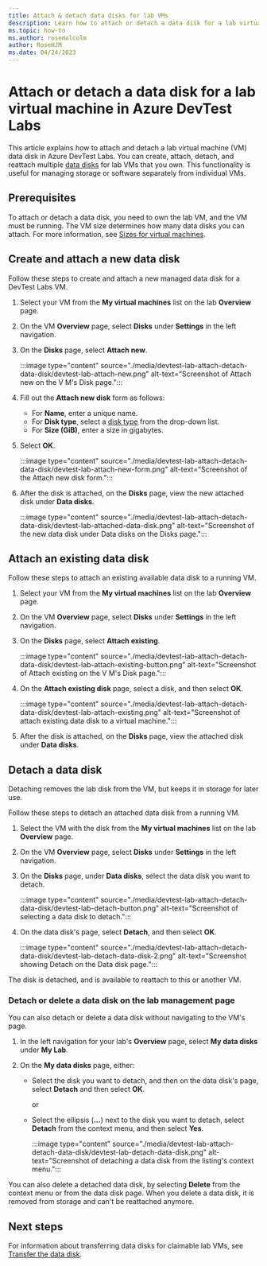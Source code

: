```yaml
---
title: Attach & detach data disks for lab VMs
description: Learn how to attach or detach a data disk for a lab virtual machine in Azure DevTest Labs.
ms.topic: how-to
ms.author: rosemalcolm
author: RoseHJM
ms.date: 04/24/2023
---
```


# Attach or detach a data disk for a lab virtual machine in Azure DevTest Labs

This article explains how to attach and detach a lab virtual machine (VM) data disk in Azure DevTest Labs. You can create, attach, detach, and reattach multiple [data disks](../virtual-machines/managed-disks-overview.md) for lab VMs that you own. This functionality is useful for managing storage or software separately from individual VMs.

## Prerequisites

To attach or detach a data disk, you need to own the lab VM, and the VM must be running. The VM size determines how many data disks you can attach. For more information, see [Sizes for virtual machines](../virtual-machines/sizes.md).

## Create and attach a new data disk

Follow these steps to create and attach a new managed data disk for a DevTest Labs VM.

1. Select your VM from the **My virtual machines** list on the lab **Overview** page.

1. On the VM **Overview** page, select **Disks** under **Settings** in the left navigation.
 
1. On the **Disks** page, select **Attach new**.

   :::image type="content" source="./media/devtest-lab-attach-detach-data-disk/devtest-lab-attach-new.png" alt-text="Screenshot of Attach new on the V M's Disk page.":::

1. Fill out the **Attach new disk** form as follows:

   - For **Name**, enter a unique name.
   - For **Disk type**, select a [disk type](../virtual-machines/disks-types.md) from the drop-down list.
   - For **Size (GiB)**, enter a size in gigabytes.

1. Select **OK**.

    :::image type="content" source="./media/devtest-lab-attach-detach-data-disk/devtest-lab-attach-new-form.png" alt-text="Screenshot of the Attach new disk form.":::

1. After the disk is attached, on the **Disks** page, view the new attached disk under **Data disks**.

   :::image type="content" source="./media/devtest-lab-attach-detach-data-disk/devtest-lab-attached-data-disk.png" alt-text="Screenshot of the new data disk under Data disks on the Disks page.":::

## Attach an existing data disk

Follow these steps to attach an existing available data disk to a running VM.

1. Select your VM from the **My virtual machines** list on the lab **Overview** page.

1. On the VM **Overview** page, select **Disks** under **Settings** in the left navigation.
 
1. On the **Disks** page, select **Attach existing**.

   :::image type="content" source="./media/devtest-lab-attach-detach-data-disk/devtest-lab-attach-existing-button.png" alt-text="Screenshot of Attach existing on the V M's Disk page.":::

1. On the **Attach existing disk** page, select a disk, and then select **OK**.

   :::image type="content" source="./media/devtest-lab-attach-detach-data-disk/devtest-lab-attach-existing.png" alt-text="Screenshot of attach existing data disk to a virtual machine.":::

1. After the disk is attached, on the **Disks** page, view the attached disk under **Data disks**.

## Detach a data disk

Detaching removes the lab disk from the VM, but keeps it in storage for later use.

Follow these steps to detach an attached data disk from a running VM.

1. Select the VM with the disk from the **My virtual machines** list on the lab **Overview** page.

1. On the VM **Overview** page, select **Disks** under **Settings** in the left navigation.
 
1. On the **Disks** page, under **Data disks**, select the data disk you want to detach.

   :::image type="content" source="./media/devtest-lab-attach-detach-data-disk/devtest-lab-detach-button.png" alt-text="Screenshot of selecting a data disk to detach.":::

1. On the data disk's page, select **Detach**, and then select **OK**.

   :::image type="content" source="./media/devtest-lab-attach-detach-data-disk/devtest-lab-detach-data-disk-2.png" alt-text="Screenshot showing Detach on the Data disk page.":::

The disk is detached, and is available to reattach to this or another VM. 

### Detach or delete a data disk on the lab management page

You can also detach or delete a data disk without navigating to the VM's page.

1. In the left navigation for your lab's **Overview** page, select **My data disks** under **My Lab**.

1. On the **My data disks** page, either:

   - Select the disk you want to detach, and then on the data disk's page, select **Detach** and then select **OK**.

     or

   - Select the ellipsis (**...**) next to the disk you want to detach, select **Detach** from the context menu, and then select **Yes**.

     :::image type="content" source="./media/devtest-lab-attach-detach-data-disk/devtest-lab-detach-data-disk.png" alt-text="Screenshot of detaching a data disk from the listing's context menu.":::

You can also delete a detached data disk, by selecting **Delete** from the context menu or from the data disk page. When you delete a data disk, it is removed from storage and can't be reattached anymore.

## Next steps

For information about transferring data disks for claimable lab VMs, see [Transfer the data disk](devtest-lab-add-claimable-vm.md#transfer-the-data-disk).
